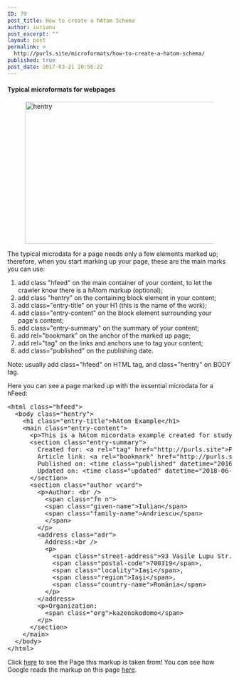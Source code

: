 ```yaml
---
ID: 79
post_title: How to create a hAtom Schema
author: iurianu
post_excerpt: ""
layout: post
permalink: >
  http://purls.site/microformats/how-to-create-a-hatom-schema/
published: true
post_date: 2017-03-21 20:56:22
---
```

<h4>Typical microformats for webpages</h4>

<figure><a href="http://purls.site/wp-content/uploads/2017/03/hentry.png"><img src="http://purls.site/wp-content/uploads/2017/03/hentry.png" alt="hentry" width="612" height="320" class="alignnone size-full wp-image-81" /></a></figure>

The typical microdata for a page needs only a few elements marked up; therefore, when you start marking up your page, these are the main marks you can use:
<ol class="pointed">
<li>add class "hfeed" on the main container of your content, to let the crawler know there is a hAtom markup (optional);</li>
<li>add class "hentry" on the containing block element in your content;</li>
<li>add class="entry-title" on your H1 (this is the name of the work);</li>
<li>add class="entry-content" on the block element surrounding your page's content;</li>
<li>add class="entry-summary" on the summary of your content;</li>
<li>add rel="bookmark" on the anchor of the marked up page;</li>
<li>add rel="tag" on the links and anchors use to tag your content;</li>
<li>add class="published" on the publishing date.</li>
</ol>
<p class="note">Note: usually add class="hfeed" on HTML tag, and class="hentry" on BODY tag.</p>

Here you can see a page marked up with the essential microdata for a hFeed:

<pre>
&lt;html class="<span class="tag-attr">hfeed</span>"&gt;
  &lt;body class="<span class="tag-attr">hentry</span>"&gt;
    &lt;h1 class="<span class="tag-attr">entry-title</span>"&gt;hAtom Example&lt;/h1&gt;
    &lt;main class="<span class="tag-attr">entry-content</span>"&gt;
      &lt;p&gt;This is a hAtom micordata example created for study puroposes only.&lt;/p&gt;
      &lt;section class="<span class="tag-attr">entry-summary</span>"&gt;
        Created for: &lt;a rel="<span class="tag-attr">tag</span>" <span class="tag-attr">href</span>="http://purls.site"&gt;PURLS&lt;/a&gt;.   
        Article link: &lt;a rel="<span class="tag-attr">bookmark</span>" <span class="tag-attr">href</span>="http://purls.site/semantic-markup/how-to-create-a-hatom-schema/"&gt;here&lt;/a&gt;.
        Published on: &lt;time class="<span class="tag-attr">published</span>" <span class="tag-attr">datetime</span>="2016-04-25"&gt;April 25, 2016&lt;/time&gt;
        Updated on: &lt;time class="<span class="tag-attr">updated</span>" <span class="tag-attr">datetime</span>="2018-06-07"&gt;June 7, 2018&lt;/time&gt;
      &lt;/section&gt;
      &lt;section class="<span class="tag-attr">author vcard</span>"&gt;
        &lt;p&gt;Author: &lt;br /&gt;
          &lt;span class="<span class="tag-attr">fn n</span>"&gt;
          &lt;span class="<span class="tag-attr">given-name</span>"&gt;Iulian&lt;/span&gt;
          &lt;span class="<span class="tag-attr">family-name</span>"&gt;Andriescu&lt;/span&gt;
          &lt;/span&gt;        
        &lt;/p&gt;
        &lt;address class="<span class="tag-attr">adr</span>"&gt;
          Address:&lt;br /&gt;
          &lt;p&gt;
            &lt;span class="<span class="tag-attr">street-address</span>"&gt;93 Vasile Lupu Str.&lt;/span&gt;, 
            &lt;span class="<span class="tag-attr">postal-code</span>"&gt;700319&lt;/span&gt;, 
            &lt;span class="<span class="tag-attr">locality</span>"&gt;Iaşi&lt;/span&gt;, 
            &lt;span class="<span class="tag-attr">region</span>"&gt;Iaşi&lt;/span&gt;, 
            &lt;span class="<span class="tag-attr">country-name</span>"&gt;România&lt;/span&gt;
          &lt;/p&gt;
        &lt;/address&gt;
        &lt;p&gt;Organization: 
          &lt;span class="<span class="tag-attr">org</span>"&gt;kazenokodomo&lt;/span&gt;        
        &lt;/p&gt;
      &lt;/section&gt;
    &lt;/main&gt;
  &lt;/body&gt;
&lt;/html&gt;
</pre>

Click <a rel="alternate" target="_blank" href="http://purls.site/cdn/hatom-example.html">here</a> to see the Page this markup is taken from!
You can see how Google reads the markup on this page <a href="https://search.google.com/structured-data/testing-tool/u/0/#url=http%3A%2F%2Fpurls.site%2Fcdn%2Fhatom-example.html" target="_blank">here</a>.